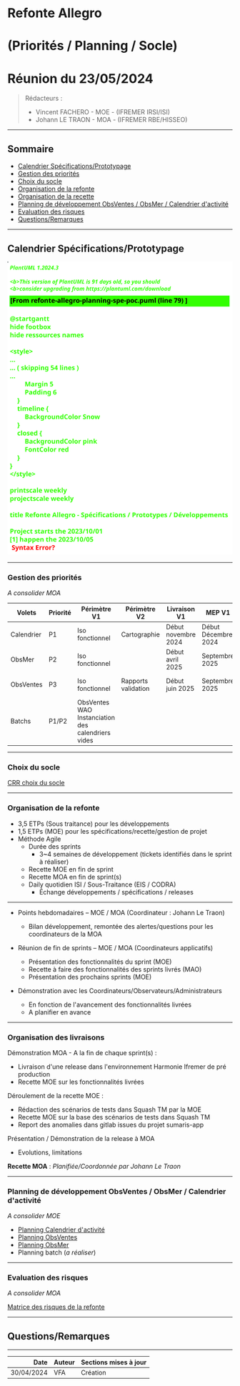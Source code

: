 # Refonte Allegro 
# (Priorités / Planning / Socle)
# Réunion du 23/05/2024

> Rédacteurs :
> - Vincent FACHERO - MOE - (IFREMER IRSI/ISI)
> - Johann LE TRAON - MOA - (IFREMER RBE/HISSEO)

---

## **Sommaire**
- [Calendrier Spécifications/Prototypage](#calendrier-spécificationsprototypage)
- [Gestion des priorités](#gestion-des-priorités)
- [Choix du socle](#choix-du-socle)
- [Organisation de la refonte](#organisation-de-la-refonte)
- [Organisation de la recette](#organisation-de-la-recette)
- [Planning de développement ObsVentes / ObsMer / Calendrier d'activité](#planning-de-développement-obsventes--obsmer--calendrier-dactivité)
- [Evaluation des risques](#evaluation-des-risques)
- [Questions/Remarques](#questionsremarques)

---
## **Calendrier Spécifications/Prototypage** 

![ui-planning-proto](/projects/common/not/images/refonte-allegro-planning-spe-poc.svg)<!-- .element height="100%" width="100%" -->

---

### **Gestion des priorités**

_A consolider MOA_

| **Volets** | **Priorité** | **Périmètre V1**                                         | **Périmètre V2**    | **Livraison V1**    | **MEP V1**          | **Livraison V2**  
|------------|--------------|----------------------------------------------------------|---------------------|---------------------|---------------------|-------------------|
| Calendrier | P1           | Iso fonctionnel                                          | Cartographie        | Début novembre 2024 | Début Décembre 2024 | 2nd semestre 2025 | 
| ObsMer     | P2           | Iso fonctionnel                                          |                     | Début avril 2025    | Septembre 2025      |                   |
| ObsVentes  | P3           | Iso fonctionnel                                          | Rapports validation | Début juin 2025     | Septembre 2025      | 2nd semestre 2025                 |
| Batchs     | P1/P2        | ObsVentes WAO  <br/> Instanciation des calendriers vides |                     |                     |                     | 2nd semestre 2025                 |
<!-- .element: class="font-size-extra-small" -->

---

### **Choix du socle**

[CRR choix du socle](/project-monitoring.html#/2/6)

---


### **Organisation de la refonte**

- 3,5 ETPs (Sous traitance) pour les développements
- 1,5 ETPs (MOE) pour les spécifications/recette/gestion de projet
- Méthode Agile
  - Durée des sprints
    - 3~4 semaines de développement (tickets identifiés dans le sprint à réaliser)
  - Recette MOE en fin de sprint
  - Recette MOA en fin de sprint(s)
  - Daily quotidien ISI / Sous-Traitance (EIS / CODRA)
    - Échange développements / spécifications / releases

---

- Points hebdomadaires – MOE / MOA (Coordinateur : Johann Le Traon)
  - Bilan développement, remontée des alertes/questions pour les coordinateurs de la MOA

- Réunion de fin de sprints – MOE / MOA (Coordinateurs applicatifs)
  - Présentation des fonctionnalités du sprint (MOE)
  - Recette à faire des fonctionnalités des sprints livrés (MAO)
  - Présentation des prochains sprints (MOE)

- Démonstration avec les Coordinateurs/Observateurs/Administrateurs
  - En fonction de l'avancement des fonctionnalités livrées
  - A planifier en avance
  
---

### **Organisation des livraisons**

Démonstration MOA - A la fin de chaque sprint(s) : 
- Livraison d'une release dans l'environnement Harmonie Ifremer de pré production
- Recette MOE sur les fonctionnalités livrées

Déroulement de la recette MOE :
- Rédaction des scénarios de tests dans Squash TM par la MOE
- Recette MOE sur la base des scénarios de tests dans Squash TM
- Report des anomalies dans gitlab issues du projet sumaris-app

Présentation / Démonstration de la release à MOA
- Evolutions, limitations

**Recette MOA** : _Planifiée/Coordonnée par Johann Le Traon_

---

### **Planning de développement ObsVentes / ObsMer / Calendrier d'activité**

_A consolider MOE_

- [Planning Calendrier d'activité](/project-monitoring.html#/6/1)
- [Planning ObsVentes](/project-monitoring.html#/4)
- [Planning ObsMer](/project-monitoring.html#/5) 
- Planning batch (_a réaliser_)

---

### **Evaluation des risques**
_A consolider MOA_

[Matrice des risques de la refonte](/project-monitoring.html#/8/6)

---

## **Questions/Remarques**

---

|       Date | Auteur | Sections mises à jour                              |
|-----------:|--------|----------------------------------------------------|
| 30/04/2024 | VFA    | Création                                           |
